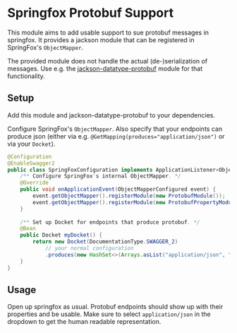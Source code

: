 # Springfox Protobuf Support
This module aims to add usable support to sue protobuf messages in springfox. It provides a jackson module that 
can be registered in SpringFox's `ObjectMapper`.

The provided module does not handle the actual (de-)serialization of messages. Use e.g. the 
[jackson-datatype-protobuf](https://github.com/HubSpot/jackson-datatype-protobuf) module for that functionality.

## Setup
Add this module and jackson-datatype-protobuf to your dependencies. 

Configure SpringFox's `ObjectMapper`. Also specify that your endpoints can produce json (either via e.g. 
`@GetMapping(produces="application/json")` or via your `Docket`).

```java
@Configuration
@EnableSwagger2
public class SpringFoxConfiguration implements ApplicationListener<ObjectMapperConfigured> {
	/** Configure SpringFox's internal ObjectMapper. */
	@Override
	public void onApplicationEvent(ObjectMapperConfigured event) {
		event.getObjectMapper().registerModule(new ProtobufModule());
		event.getObjectMapper().registerModule(new ProtobufPropertyModule());
	}
	
	/** Set up Docket for endpoints that produce protobuf. */
	@Bean
	public Docket myDocket() {
		return new Docket(DocumentationType.SWAGGER_2)
			// your normal configuration
			.produces(new HashSet<>(Arrays.asList("application/json", "application/x-protobuf")));
	}
}
```

## Usage
Open up springfox as usual. Protobuf endpoints should show up with their properties and be usable. Make sure to 
select `application/json` in the dropdown to get the human readable representation.
